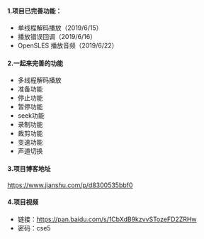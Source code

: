 #### 1.项目已完善功能：
- 单线程解码播放（2019/6/15）
- 播放错误回调（2019/6/16）
- OpenSLES 播放音频（2019/6/22）

#### 2.一起来完善的功能
- 多线程解码播放
- 准备功能
- 停止功能
- 暂停功能
- seek功能
- 录制功能
- 裁剪功能
- 变速功能
- 声道切换



#### 3.项目博客地址
https://www.jianshu.com/p/d8300535bbf0

#### 4.项目视频
- 链接：https://pan.baidu.com/s/1CbXdB9kzvvSTozeFD2ZRHw
- 密码：cse5



